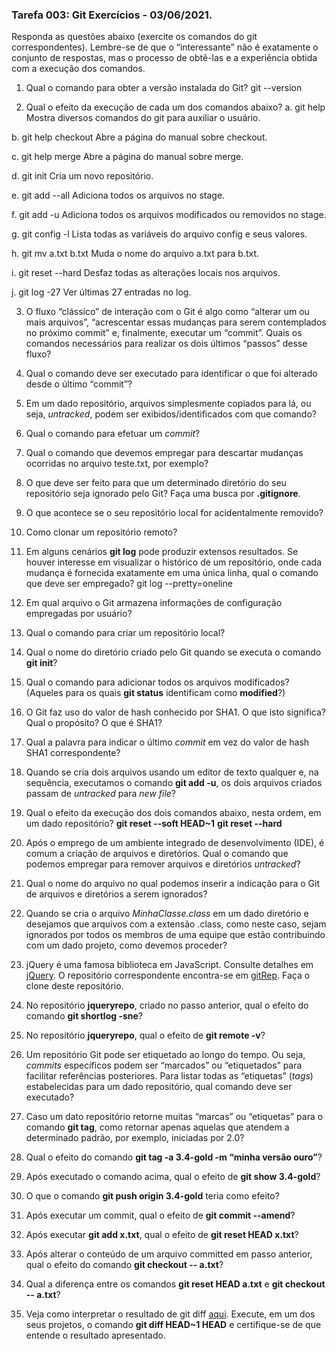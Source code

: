 ### Tarefa 003: Git Exercícios - 03/06/2021.

Responda as questões abaixo (exercite os comandos do git correspondentes). Lembre-se de que o “interessante” não é exatamente o conjunto de respostas, mas o processo de obtê-las e a experiência obtida com a execução dos comandos.


1. Qual o comando para obter a versão instalada do Git?
git --version

2. Qual o efeito da execução de cada um dos comandos abaixo?
  a. git help
  Mostra diversos comandos do git para auxiliar o usuário.
  
  b. git help checkout
  Abre a página do manual sobre checkout.
  
  c. git help merge
  Abre a página do manual sobre merge.
  
  d. git init
  Cria um novo repositório.
  
  e. git add --all
  Adiciona todos os arquivos no stage.
  
  f. git add -u
  Adiciona todos os arquivos modificados ou removidos no stage.
  
  g. git config -l
  Lista todas as variáveis do arquivo config e seus valores.
  
  h. git mv a.txt b.txt
  Muda o nome do arquivo a.txt para b.txt.
  
  i. git reset --hard
  Desfaz todas as alterações locais nos arquivos.
  
  j. git log -27
  Ver últimas 27 entradas no log.

3. O fluxo “clássico” de interação com o Git é algo como “alterar um ou mais arquivos”, “acrescentar essas mudanças para serem contemplados no próximo commit” e, finalmente, executar um “commit”. Quais os comandos necessários para realizar os dois últimos “passos” desse fluxo?

4. Qual o comando deve ser executado para identificar o que foi alterado desde o último “commit”?

5. Em um dado repositório, arquivos simplesmente copiados para lá, ou seja, _untracked_, podem ser exibidos/identificados com que comando?

6. Qual o comando para efetuar um _commit_?

7. Qual o comando que devemos empregar para descartar mudanças ocorridas no arquivo teste.txt, por exemplo?

8. O que deve ser feito para que um determinado diretório do seu repositório seja ignorado pelo Git? Faça uma busca por **.gitignore**.

9. O que acontece se o seu repositório local for acidentalmente removido?

10. Como clonar um repositório remoto?

11. Em alguns cenários **git log** pode produzir extensos resultados. Se houver interesse em visualizar o histórico de um repositório, onde cada mudança é fornecida exatamente em uma única linha, qual o comando que deve ser empregado?
git log --pretty=oneline
12. Em qual arquivo o Git armazena informações de configuração empregadas por usuário?

13. Qual o comando para criar um repositório local?

14. Qual o nome do diretório criado pelo Git quando se executa o comando **git init**?

15. Qual o comando para adicionar todos os arquivos modificados? (Aqueles para os quais **git status** identificam como **modified**?)

16. O Git faz uso do valor de hash conhecido por SHA1. O que isto significa? Qual o propósito? O que é SHA1?

17. Qual a palavra para indicar o último _commit_ em vez do valor de hash SHA1 correspondente?

18. Quando se cria dois arquivos usando um editor de texto qualquer e, na sequência, executamos o comando **git add -u**, os dois arquivos criados passam de _untracked_ para _new file_?

19. Qual o efeito da execução dos dois comandos abaixo, nesta ordem, em um dado repositório?
**git reset --soft HEAD~1**
**git reset --hard**

20. Após o emprego de um ambiente integrado de desenvolvimento (IDE), é comum a criação de arquivos e diretórios. Qual o comando que podemos empregar para remover arquivos e diretórios _untracked_?

21. Qual o nome do arquivo no qual podemos inserir a indicação para o Git de arquivos e diretórios a serem ignorados?

22. Quando se cria o arquivo _MinhaClasse.class_ em um dado diretório e desejamos que arquivos com a extensão .class, como neste caso, sejam ignorados por todos os membros de uma equipe que estão contribuindo com um dado projeto, como devemos proceder?

23. jQuery é uma famosa biblioteca em JavaScript. Consulte detalhes em [jQuery](http://jquery.com). O repositório correspondente encontra-se em [gitRep](https://github.com/jquery/jquery.git). Faça o clone deste repositório.

24. No repositório **jqueryrepo**, criado no passo anterior, qual o efeito do comando
**git shortlog -sne**?

25. No repositório **jqueryrepo**, qual o efeito de **git remote -v**?

26. Um repositório Git pode ser etiquetado ao longo do tempo. Ou seja, _commits_ específicos podem ser “marcados” ou “etiquetados” para facilitar referências posteriores. Para listar todas as “etiquetas” (_tags_) estabelecidas para um dado repositório, qual comando deve ser executado?

27. Caso um dato repositório retorne muitas “marcas” ou “etiquetas” para o comando **git tag**, como retornar apenas aquelas que atendem a determinado padrão, por exemplo, iniciadas por 2.0?

28. Qual o efeito do comando **git tag -a 3.4-gold -m “minha versão ouro”**?

29. Após executado o comando acima, qual o efeito de **git show 3.4-gold**?

30. O que o comando **git push origin 3.4-gold** teria como efeito?

31. Após executar um commit, qual o efeito de **git commit --amend**?

32. Após executar **git add x.txt**, qual o efeito de **git reset HEAD x.txt**?

33. Após alterar o conteúdo de um arquivo committed em passo anterior, qual o efeito do comando **git checkout -- a.txt**?

34. Qual a diferença entre os comandos **git reset HEAD a.txt** e **git checkout -- a.txt**?

35. Veja como interpretar o resultado de git diff [aqui](https://medium.com/therobinkim/how-to-read-a-git-diff-6c87a9dc47c5). Execute, em um dos seus projetos, o comando **git diff HEAD~1 HEAD** e certifique-se de que entende o resultado apresentado.
